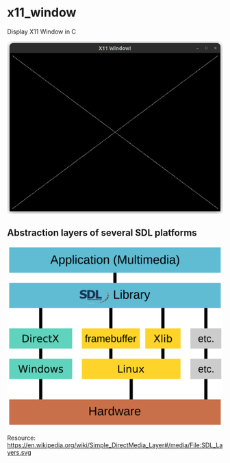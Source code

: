 # x11_window

Display X11 Window in C

![X11 Window](./screenshots/x11_window.webp)

## Abstraction layers of several SDL platforms
![Abstraction layers of several SDL platforms](./images/SDL_Layers.svg.png)

Resource: https://en.wikipedia.org/wiki/Simple_DirectMedia_Layer#/media/File:SDL_Layers.svg